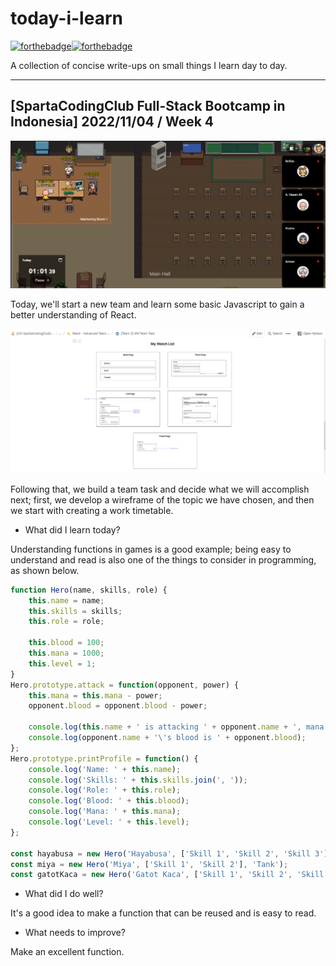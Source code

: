 # today-i-learn

[![forthebadge](https://forthebadge.com/images/badges/built-with-love.svg)](https://wajahatkarim.com)[![forthebadge](https://forthebadge.com/images/badges/makes-people-smile.svg)](https://wajahatkarim.com)

A collection of concise write-ups on small things I learn day to day.

---

## [SpartaCodingClub Full-Stack Bootcamp in Indonesia] 2022/11/04 / Week 4

![image](/images/14.png)

Today, we'll start a new team and learn some basic Javascript to gain a better understanding of React.

![image](/images/15.png)

Following that, we build a team task and decide what we will accomplish next; first, we develop a wireframe of the topic we have chosen, and then we start with creating a work timetable.

- What did I learn today?

Understanding functions in games is a good example; being easy to understand and read is also one of the things to consider in programming, as shown below.

```js
function Hero(name, skills, role) {
    this.name = name;
    this.skills = skills;
    this.role = role;

    this.blood = 100;
    this.mana = 1000;
    this.level = 1;
}
Hero.prototype.attack = function(opponent, power) {
    this.mana = this.mana - power;
    opponent.blood = opponent.blood - power;

    console.log(this.name + ' is attacking ' + opponent.name + ', mana = ' + this.mana);
    console.log(opponent.name + '\'s blood is ' + opponent.blood);
};
Hero.prototype.printProfile = function() {
    console.log('Name: ' + this.name);
    console.log('Skills: ' + this.skills.join(', '));
    console.log('Role: ' + this.role);
    console.log('Blood: ' + this.blood);
    console.log('Mana: ' + this.mana);
    console.log('Level: ' + this.level);
};

const hayabusa = new Hero('Hayabusa', ['Skill 1', 'Skill 2', 'Skill 3'], 'Knight');
const miya = new Hero('Miya', ['Skill 1', 'Skill 2'], 'Tank');
const gatotKaca = new Hero('Gatot Kaca', ['Skill 1', 'Skill 2', 'Skill 3', 'Skill 4'], 'Tank');
```

- What did I do well?

It's a good idea to make a function that can be reused and is easy to read.

- What needs to improve?

Make an excellent function.
